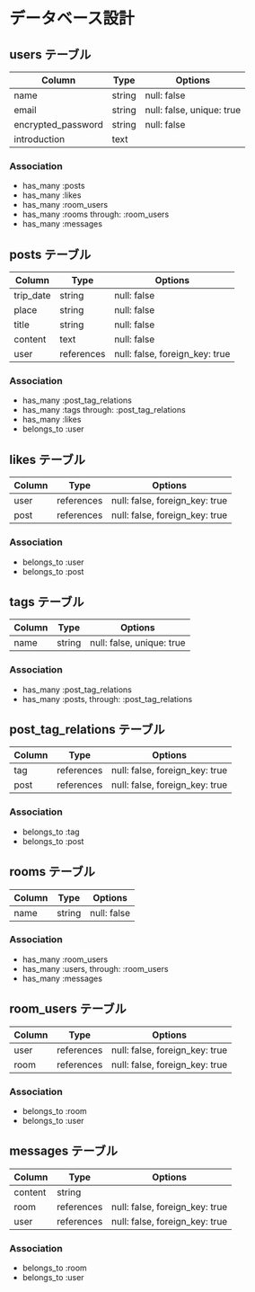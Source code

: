 # データベース設計

## users テーブル

| Column             | Type   | Options                   |
| ------------------ | ------ | ------------------------- |
| name               | string | null: false               |
| email              | string | null: false, unique: true |
| encrypted_password | string | null: false               |
| introduction       | text   |                           |

### Association

- has_many :posts
- has_many :likes
- has_many :room_users
- has_many :rooms through: :room_users
- has_many :messages


## posts テーブル

| Column              | Type       | Options                       |
| ------------------- | ---------- | ----------------------------- |
| trip_date           | string     | null: false                   |
| place               | string     | null: false                   |
| title               | string     | null: false                   |
| content             | text       | null: false                   |
| user                | references | null: false, foreign_key: true|


### Association

- has_many :post_tag_relations
- has_many :tags through: :post_tag_relations
- has_many :likes
- belongs_to :user


## likes テーブル

| Column | Type       | Options                        |
| ------ | ---------- | ------------------------------ |
| user   | references | null: false, foreign_key: true |
| post   | references | null: false, foreign_key: true |

### Association

- belongs_to :user
- belongs_to :post


## tags テーブル

| Column          | Type       | Options                        |
| --------------- | ---------- | ------------------------------ |
| name            | string     | null: false, unique: true      |

### Association

- has_many :post_tag_relations
- has_many :posts, through: :post_tag_relations



## post_tag_relations テーブル

| Column | Type       | Options                        |
| ------ | ---------- | ------------------------------ |
| tag    | references | null: false, foreign_key: true |
| post   | references | null: false, foreign_key: true |

### Association

- belongs_to :tag
- belongs_to :post


## rooms テーブル

| Column          | Type       | Options                        |
| --------------- | ---------- | ------------------------------ |
| name            | string     | null: false                    |

### Association

- has_many :room_users
- has_many :users, through: :room_users
- has_many :messages


## room_users テーブル

| Column | Type       | Options                        |
| ------ | ---------- | ------------------------------ |
| user   | references | null: false, foreign_key: true |
| room   | references | null: false, foreign_key: true |

### Association

- belongs_to :room
- belongs_to :user


## messages テーブル

| Column         | Type       | Options                       |
| -------------- | ---------- | ----------------------------- |
| content        | string     |                               |
| room           | references | null: false, foreign_key: true|
| user           | references | null: false, foreign_key: true|

### Association

- belongs_to :room
- belongs_to :user

